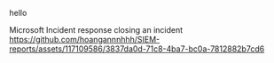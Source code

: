 hello




Microsoft Incident response closing an incident
https://github.com/hoangannnhhh/SIEM-reports/assets/117109586/3837da0d-71c8-4ba7-bc0a-7812882b7cd6

